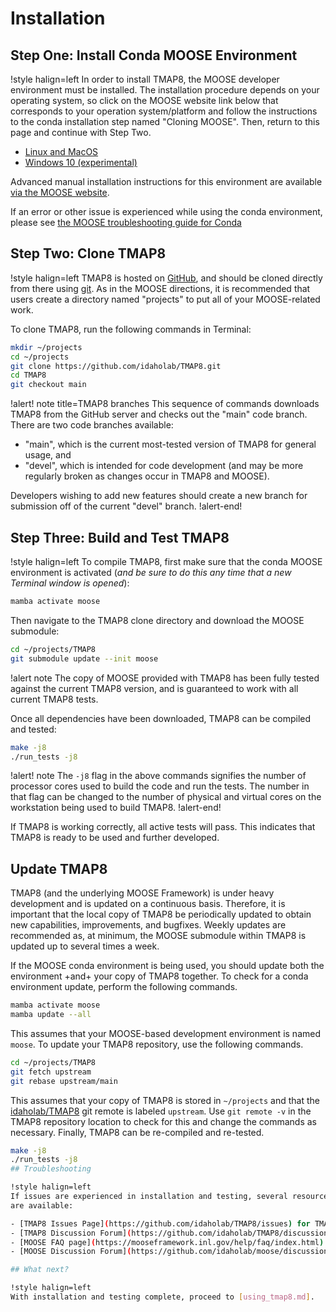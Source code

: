 # Installation

## Step One: Install Conda MOOSE Environment

!style halign=left
In order to install TMAP8, the MOOSE developer environment must be installed. The
installation procedure depends on your operating system, so click on the MOOSE
website link below that corresponds to your operation system/platform and follow
the instructions to the conda installation step named "Cloning MOOSE". Then,
return to this page and continue with Step Two.

- [Linux and MacOS](https://mooseframework.inl.gov/getting_started/installation/conda.html)
- [Windows 10 (experimental)](https://mooseframework.inl.gov/getting_started/installation/windows10.html)

Advanced manual installation instructions for this environment are available
[via the MOOSE website](https://mooseframework.inl.gov/getting_started/installation/index.html).

If an error or other issue is experienced while using the conda environment,
please see [the MOOSE troubleshooting guide for Conda](https://mooseframework.inl.gov/help/troubleshooting.html#condaissues)

## Step Two: Clone TMAP8

!style halign=left
TMAP8 is hosted on [GitHub](https://github.com/idaholab/TMAP8), and should be
cloned directly from there using [git](https://git-scm.com/). As in the MOOSE
directions, it is recommended that users create a directory named "projects" to
put all of your MOOSE-related work.

To clone TMAP8, run the following commands in Terminal:

```bash
mkdir ~/projects
cd ~/projects
git clone https://github.com/idaholab/TMAP8.git
cd TMAP8
git checkout main
```

!alert! note title=TMAP8 branches
This sequence of commands downloads TMAP8 from the GitHub server and checks
out the "main" code branch. There are two code branches available:

- "main", which is the current most-tested version of TMAP8 for general usage, and
- "devel", which is intended for code development (and may be more regularly broken
  as changes occur in TMAP8 and MOOSE).

Developers wishing to add new features should create a new branch for submission
off of the current "devel" branch.
!alert-end!

## Step Three: Build and Test TMAP8

!style halign=left
To compile TMAP8, first make sure that the conda MOOSE environment is activated
(*and be sure to do this any time that a new Terminal window is opened*):

```bash
mamba activate moose
```

Then navigate to the TMAP8 clone directory and download the MOOSE submodule:

```bash
cd ~/projects/TMAP8
git submodule update --init moose
```

!alert note
The copy of MOOSE provided with TMAP8 has been fully tested against the current
TMAP8 version, and is guaranteed to work with all current TMAP8 tests.

Once all dependencies have been downloaded, TMAP8 can be compiled and tested:

```bash
make -j8
./run_tests -j8
```

!alert! note
The `-j8` flag in the above commands signifies the number of processor cores used to
build the code and run the tests. The number in that flag can be changed to the
number of physical and virtual cores on the workstation being used to build TMAP8.
!alert-end!

If TMAP8 is working correctly, all active tests will pass. This indicates that
TMAP8 is ready to be used and further developed.

## Update TMAP8

TMAP8 (and the underlying MOOSE Framework) is under heavy development and is updated on a continuous
basis. Therefore, it is important that the local copy of TMAP8 be periodically updated to obtain new
capabilities, improvements, and bugfixes. Weekly updates are recommended as, at minimum, the MOOSE
submodule within TMAP8 is updated up to several times a week.

If the MOOSE conda environment is being used, you should update both the environment +and+ your copy
of TMAP8 together. To check for a conda environment update, perform the following commands.

```bash
mamba activate moose
mamba update --all
```

This assumes that your MOOSE-based development environment is named `moose`. To update your TMAP8
repository, use the following commands.

```bash
cd ~/projects/TMAP8
git fetch upstream
git rebase upstream/main
```

This assumes that your copy of TMAP8 is stored in `~/projects` and that the [idaholab/TMAP8](https://github.com/idaholab/TMAP8)
git remote is labeled `upstream`. Use `git remote -v` in the TMAP8 repository location to check for
this and change the commands as necessary. Finally, TMAP8 can be re-compiled and re-tested.

```bash
make -j8
./run_tests -j8
## Troubleshooting

!style halign=left
If issues are experienced in installation and testing, several resources
are available:

- [TMAP8 Issues Page](https://github.com/idaholab/TMAP8/issues) for TMAP8 bugs or feature requests.
- [TMAP8 Discussion Forum](https://github.com/idaholab/TMAP8/discussions) for TMAP8 issues and questions.
- [MOOSE FAQ page](https://mooseframework.inl.gov/help/faq/index.html) for common MOOSE issues.
- [MOOSE Discussion Forum](https://github.com/idaholab/moose/discussions) for non-TMAP8 issues and questions.

## What next?

!style halign=left
With installation and testing complete, proceed to [using_tmap8.md].
